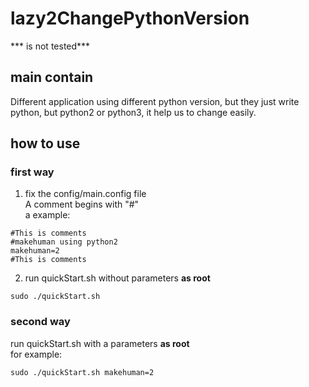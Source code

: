 # lazy2ChangePythonVersion
*** is not tested***
## main contain
Different application using different python version, but they just write python, but python2 or python3, it help us to change easily.   
## how to use
### first way
1. fix the config/main.config file  
A comment begins with "#"  
a example:  
```
#This is comments
#makehuman using python2
makehuman=2
#This is comments
```
2. run quickStart.sh without parameters **as root**  
```
sudo ./quickStart.sh
```

### second way
run quickStart.sh with a parameters **as root**  
for example:  
```
sudo ./quickStart.sh makehuman=2
```
